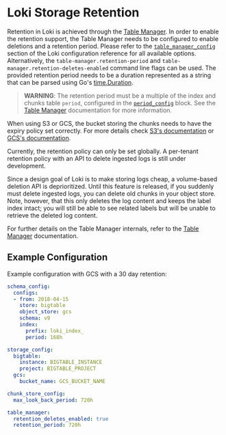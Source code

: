 # Loki Storage Retention

Retention in Loki is achieved through the [Table Manager](./table-manager.md).
In order to enable the retention support, the Table Manager needs to be
configured to enable deletions and a retention period. Please refer to the
[`table_manager_config`](../../configuration/README.md#table_manager_config)
section of the Loki configuration reference for all available options.
Alternatively, the `table-manager.retention-period` and
`table-manager.retention-deletes-enabled` command line flags can be used. The
provided retention period needs to be a duration represented as a string that
can be parsed using Go's [time.Duration](https://golang.org/pkg/time/#ParseDuration).

> **WARNING**: The retention period must be a multiple of the index and chunks table
`period`, configured in the [`period_config`](../../configuration/README.md#period_config)
block. See the [Table Manager](./table-manager.md#retention) documentation for
more information.

When using S3 or GCS, the bucket storing the chunks needs to have the expiry
policy set correctly. For more details check
[S3's documentation](https://docs.aws.amazon.com/AmazonS3/latest/dev/object-lifecycle-mgmt.html)
or
[GCS's documentation](https://cloud.google.com/storage/docs/managing-lifecycles).

Currently, the retention policy can only be set globally. A per-tenant retention
policy with an API to delete ingested logs is still under development.

Since a design goal of Loki is to make storing logs cheap, a volume-based
deletion API is deprioritized. Until this feature is released, if you suddenly
must delete ingested logs, you can delete old chunks in your object store. Note,
however, that this only deletes the log content and keeps the label index
intact; you will still be able to see related labels but will be unable to
retrieve the deleted log content.

For further details on the Table Manager internals, refer to the
[Table Manager](./table-manager.md) documentation.


## Example Configuration

Example configuration with GCS with a 30 day retention:

```yaml
schema_config:
  configs:
  - from: 2018-04-15
    store: bigtable
    object_store: gcs
    schema: v9
    index:
      prefix: loki_index_
      period: 168h

storage_config:
  bigtable:
    instance: BIGTABLE_INSTANCE
    project: BIGTABLE_PROJECT
  gcs:
    bucket_name: GCS_BUCKET_NAME

chunk_store_config:
  max_look_back_period: 720h

table_manager:
  retention_deletes_enabled: true
  retention_period: 720h
```
